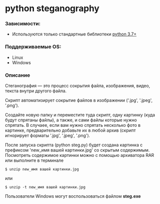 # python steganography

### Зависимости:
* Используются только стандартные библиотеки [python 3.7+](https://www.python.org/)

### Поддерживаемые OS:
* Linux
* Windows

### Описание
Стеганография — это процесс сокрытия файла, изображения, видео, текста внутри другого файла.

Скрипт автоматизирует сокрытие файлов в изображении ('.jpg', '.jpeg', '.png').

Создайте новую папку и переместите туда скрипт, одну картинку (куда будут спрятаны файлы), а также, и сами файлы которые нужно спрятать. В случаее, если вам нужно спрятать несколько фото в картинке, предварительно добавьте их в любой архив (скрипт игнорирует форматы '.jpg', '.jpeg', '.png').

После запуска скрипта (python steg.py) будет создана картинка с префиксом 'new_имя вашей картинки.jpg' со скрытым содержимым. Посмотреть содержимое картинки можно с помощью архиватора RAR 
или выполните в терминале
```
$ unzip new_имя вашей картинки.jpg
```
или
```
$ unzip -t new_имя вашей картинки.jpg
```
Пользователи Windows могут воспользоваться файлом **steg.exe**
